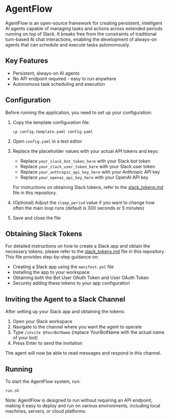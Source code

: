 # AgentFlow
AgentFlow is an open-source framework for creating persistent, intelligent AI agents capable of managing tasks and actions across extended periods running on top of Slack. It breaks free from the constraints of traditional turn-based AI chat interactions, enabling the development of always-on agents that can schedule and execute tasks autonomously.

## Key Features
- Persistent, always-on AI agents
- No API endpoint required - easy to run anywhere
- Autonomous task scheduling and execution

## Configuration
Before running the application, you need to set up your configuration:

1. Copy the template configuration file:
   ```
   cp config.template.yaml config.yaml
   ```

2. Open `config.yaml` in a text editor

3. Replace the placeholder values with your actual API tokens and keys:
   - Replace `your_slack_bot_token_here` with your Slack bot token
   - Replace `your_slack_user_token_here` with your Slack user token
   - Replace `your_anthropic_api_key_here` with your Anthropic API key
   - Replace `your_openai_api_key_here` with your OpenAI API key

   For instructions on obtaining Slack tokens, refer to the [slack_tokens.md](slack_tokens.md) file in this repository.

4. (Optional) Adjust the `sleep_period` value if you want to change how often the main loop runs (default is 300 seconds or 5 minutes)

5. Save and close the file

## Obtaining Slack Tokens
For detailed instructions on how to create a Slack app and obtain the necessary tokens, please refer to the [slack_tokens.md](slack_tokens.md) file in this repository. This file provides step-by-step guidance on:
- Creating a Slack app using the `manifest.yml` file
- Installing the app to your workspace
- Obtaining both the Bot User OAuth Token and User OAuth Token
- Securely adding these tokens to your app configuration

## Inviting the Agent to a Slack Channel
After setting up your Slack app and obtaining the tokens:

1. Open your Slack workspace
2. Navigate to the channel where you want the agent to operate
3. Type `/invite @YourBotName` (replace YourBotName with the actual name of your bot)
4. Press Enter to send the invitation

The agent will now be able to read messages and respond in this channel.

## Running
To start the AgentFlow system, run:
```
run.sh
```
Note: AgentFlow is designed to run without requiring an API endpoint, making it easy to deploy and run on various environments, including local machines, servers, or cloud platforms.
